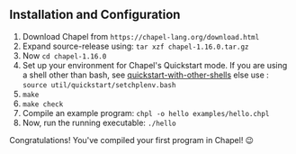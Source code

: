 ## Installation and Configuration
1) Download Chapel from ``` https://chapel-lang.org/download.html ```
2) Expand source-release using: ``` tar xzf chapel-1.16.0.tar.gz ```
3) Now ``` cd chapel-1.16.0 ```
4) Set up your environment for Chapel's Quickstart mode. 
If you are using a shell other than bash, see [quickstart-with-other-shells](https://chapel-lang.org/docs/1.14/usingchapel/QUICKSTART.html#quickstart-with-other-shells) else use :
```source util/quickstart/setchplenv.bash ```
5) ``` make ```
6) ``` make check ```
7) Compile an example program: ``` chpl -o hello examples/hello.chpl ```
8) Now, run the running executable: ``` ./hello ``` 


Congratulations! You've compiled your first program in Chapel! :wink:
